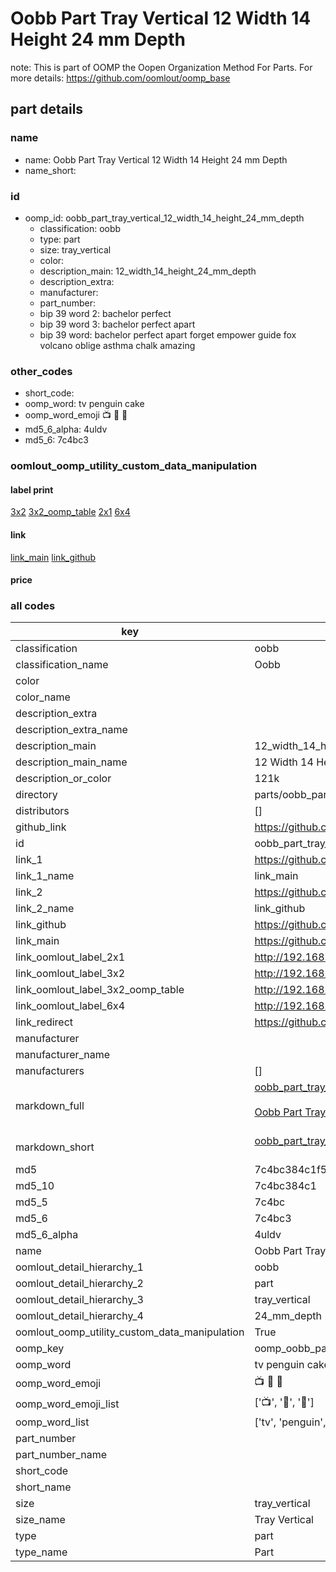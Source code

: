 # Oobb Part Tray Vertical 12 Width 14 Height 24 mm Depth  

note: This is part of OOMP the Oopen Organization Method For Parts. For more details: https://github.com/oomlout/oomp_base

##  part details
  







### name
* name: Oobb Part Tray Vertical 12 Width 14 Height 24 mm Depth
* name_short: 
### id
* oomp_id: oobb_part_tray_vertical_12_width_14_height_24_mm_depth
  * classification: oobb
  * type: part
  * size: tray_vertical
  * color: 
  * description_main: 12_width_14_height_24_mm_depth
  * description_extra: 
  * manufacturer: 
  * part_number: 
  * bip 39 word 2: bachelor perfect
  * bip 39 word 3: bachelor perfect apart
  * bip 39 word: bachelor perfect apart forget empower guide fox volcano oblige asthma chalk amazing

### other_codes
* short_code: 
* oomp_word: tv penguin cake
* oomp_word_emoji :tv: :penguin: :cake:
* md5_6_alpha: 4uldv
* md5_6: 7c4bc3






### oomlout_oomp_utility_custom_data_manipulation
#### label print
[3x2](http://192.168.1.245:1112/?label=oomp%204uldv)
[3x2_oomp_table](http://192.168.1.108:1112/?label=oomp%204uldv)
[2x1](http://192.168.1.242:1112/?label=oomp%204uldv)
[6x4](http://192.168.1.55:1112/?label=oomp%204uldv)    

#### link

[link_main](https://github.com/oomlout/oomlout_oomp_version_1_messy/tree/main/parts/oobb_part_tray_vertical_12_width_14_height_24_mm_depth) [link_github](https://github.com/oomlout/oomlout_oomp_version_1_messy/tree/main/parts/oobb_part_tray_vertical_12_width_14_height_24_mm_depth)                             

#### price







### all codes 
| key | value |  
| --- | --- |  
| classification | oobb |  
| classification_name | Oobb |  
| color |  |  
| color_name |  |  
| description_extra |  |  
| description_extra_name |  |  
| description_main | 12_width_14_height_24_mm_depth |  
| description_main_name | 12 Width 14 Height 24 mm Depth |  
| description_or_color | 121k |  
| directory | parts/oobb_part_tray_vertical_12_width_14_height_24_mm_depth |  
| distributors | [] |  
| github_link | https://github.com/oomlout/oomlout_oomp_part_src/tree/main/parts/oobb_part_tray_vertical_12_width_14_height_24_mm_depth |  
| id | oobb_part_tray_vertical_12_width_14_height_24_mm_depth |  
| link_1 | https://github.com/oomlout/oomlout_oomp_version_1_messy/tree/main/parts/oobb_part_tray_vertical_12_width_14_height_24_mm_depth |  
| link_1_name | link_main |  
| link_2 | https://github.com/oomlout/oomlout_oomp_version_1_messy/tree/main/parts/oobb_part_tray_vertical_12_width_14_height_24_mm_depth |  
| link_2_name | link_github |  
| link_github | https://github.com/oomlout/oomlout_oomp_version_1_messy/tree/main/parts/oobb_part_tray_vertical_12_width_14_height_24_mm_depth |  
| link_main | https://github.com/oomlout/oomlout_oomp_version_1_messy/tree/main/parts/oobb_part_tray_vertical_12_width_14_height_24_mm_depth |  
| link_oomlout_label_2x1 | http://192.168.1.242:1112/?label=oomp%204uldv |  
| link_oomlout_label_3x2 | http://192.168.1.245:1112/?label=oomp%204uldv |  
| link_oomlout_label_3x2_oomp_table | http://192.168.1.108:1112/?label=oomp%204uldv |  
| link_oomlout_label_6x4 | http://192.168.1.55:1112/?label=oomp%204uldv |  
| link_redirect | https://github.com/oomlout/oomlout_oomp_version_1_messy/tree/main/parts/oobb_part_tray_vertical_12_width_14_height_24_mm_depth |  
| manufacturer |  |  
| manufacturer_name |  |  
| manufacturers | [] |  
| markdown_full | [oobb_part_tray_vertical_12_width_14_height_24_mm_depth](none)<br>[](none)<br>[Oobb Part Tray Vertical 12 Width 14 Height 24 Mm Depth](none)<br><br> |  
| markdown_short | [oobb_part_tray_vertical_12_width_14_height_24_mm_depth](none)<br><br> |  
| md5 | 7c4bc384c1f5ab899e2485b414a8c089 |  
| md5_10 | 7c4bc384c1 |  
| md5_5 | 7c4bc |  
| md5_6 | 7c4bc3 |  
| md5_6_alpha | 4uldv |  
| name | Oobb Part Tray Vertical 12 Width 14 Height 24 mm Depth |  
| oomlout_detail_hierarchy_1 | oobb |  
| oomlout_detail_hierarchy_2 | part |  
| oomlout_detail_hierarchy_3 | tray_vertical |  
| oomlout_detail_hierarchy_4 | 24_mm_depth |  
| oomlout_oomp_utility_custom_data_manipulation | True |  
| oomp_key | oomp_oobb_part_tray_vertical_12_width_14_height_24_mm_depth |  
| oomp_word | tv penguin cake |  
| oomp_word_emoji | :tv: :penguin: :cake: |  
| oomp_word_emoji_list | [':tv:', ':penguin:', ':cake:'] |  
| oomp_word_list | ['tv', 'penguin', 'cake'] |  
| part_number |  |  
| part_number_name |  |  
| short_code |  |  
| short_name |  |  
| size | tray_vertical |  
| size_name | Tray Vertical |  
| type | part |  
| type_name | Part |  
